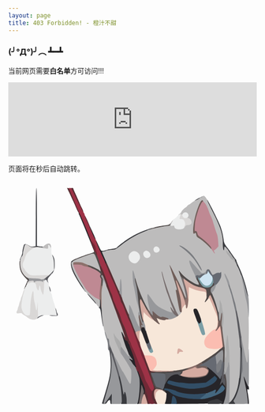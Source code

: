 ```yaml
---
layout: page
title: 403 Forbidden! - 橙汁不甜
---
```


### (╯°Д°)╯︵ ┻━┻

当前网页需要**白名单**方可访问!!!



<iframe src="https://ip.skk.moe/simple" style="width: 100%; border: 0"></iframe>

<script>
    var i = 45;  //这里是倒计时的秒数
    var intervalid;
    intervalid = setInterval("cutdown()", 1000);
    function cutdown() {
        if (i == 0) {
          window.location.href = "/"; //倒计时完成后跳转的地址
            clearInterval(intervalid);
        }
        document.getElementById("mes").innerHTML = i;
        i--;
    }
    window.onload = cutdown;
</script>


页面将在<span id="mes"></span>秒后自动跳转。

<svg xmlns="http://www.w3.org/2000/svg" width="512px" height="476px" viewBox="0 0 5120 4760" preserveAspectRatio="xMidYMid meet"><g fill="#262529"><path d="M2654 4578 c45 -166 57 -474 22 -558 -10 -25 -20 -60 -23 -77 -4 -28 -2 -33 14 -33 15 0 25 16 43 68 13 37 37 96 53 132 47 105 49 111 57 195 8 82 0 105 -34 105 -18 0 -20 -13 -7 -38 6 -12 4 -34 -8 -68 l-17 -51 -17 131 c-25 188 -34 216 -64 216 -21 0 -24 -4 -19 -22z"/><path d="M3220 4589 c0 -6 7 -36 16 -66 10 -34 14 -75 11 -107 -4 -42 -10 -55 -38 -78 -32 -27 -33 -29 -20 -65 7 -21 30 -74 51 -118 59 -126 125 -175 236 -175 28 0 44 5 48 15 3 8 12 15 21 15 9 0 41 8 73 19 87 29 241 36 331 15 115 -26 140 -39 161 -86 18 -41 13 -78 -10 -78 -6 0 -10 -9 -10 -20 0 -51 69 -12 190 110 85 84 90 88 96 65 3 -14 12 -25 20 -25 16 0 17 21 5 91 -7 42 -6 46 11 41 11 -3 18 1 18 10 0 8 13 30 30 48 29 33 30 36 30 138 0 76 -6 126 -22 183 -21 79 -21 79 -55 79 -36 0 -43 -13 -16 -29 14 -8 12 -11 -19 -24 -19 -8 -39 -20 -42 -26 -10 -16 -31 -14 -123 11 -66 18 -83 26 -85 43 -3 20 -10 20 -335 23 l-333 2 0 -29 c0 -37 -23 -91 -48 -114 -20 -18 -20 -17 -27 35 -14 116 -7 108 -91 108 -47 0 -74 -4 -74 -11z m852 -114 c168 -33 378 -143 378 -197 0 -15 -37 -55 -43 -47 -2 2 -22 29 -44 59 -54 73 -81 100 -98 100 -17 0 -19 -23 -5 -51 11 -20 1 -26 -16 -9 -32 32 -182 66 -337 76 -162 12 -405 -23 -462 -66 -13 -10 -177 -50 -205 -50 -12 0 -18 5 -15 10 3 6 17 10 31 10 30 0 56 13 104 51 70 56 206 98 395 122 76 10 250 6 317 -8z m-152 -209 c122 -13 143 -18 215 -54 82 -41 113 -64 142 -108 15 -24 15 -26 -4 -45 -19 -20 -19 -20 -44 3 -14 13 -52 42 -85 65 l-60 41 -139 12 c-77 7 -178 10 -225 6 -178 -13 -267 -24 -325 -40 -32 -9 -67 -16 -76 -16 -18 0 -33 26 -24 41 10 15 150 52 340 89 28 5 59 12 70 14 39 7 81 6 215 -8z"/><path d="M4926 4545 c-3 -30 -9 -81 -12 -112 -3 -32 -19 -121 -36 -198 -41 -184 -44 -215 -25 -215 9 0 23 24 37 63 12 34 33 83 46 109 27 54 34 129 10 109 -22 -19 -25 -1 -11 74 8 39 17 105 21 148 6 66 4 77 -9 77 -12 0 -17 -14 -21 -55z"/><path d="M2588 3823 c-14 -16 -37 -46 -50 -68 -14 -22 -33 -46 -42 -54 -26 -22 -20 -44 9 -38 23 4 24 3 11 -12 -39 -44 -115 -232 -165 -406 -35 -121 -37 -145 -16 -145 17 0 55 70 55 102 0 30 36 88 54 88 32 0 161 325 176 444 5 32 13 63 19 69 6 6 11 19 11 29 0 27 -32 22 -62 -9z"/><path d="M2835 3357 c-26 -30 -105 -252 -105 -295 0 -26 5 -35 26 -42 40 -16 54 -12 64 18 6 15 15 36 20 47 6 11 24 60 40 109 34 101 39 161 14 170 -24 9 -48 7 -59 -7z"/><path d="M3897 2927 c-24 -42 -97 -235 -97 -256 0 -27 21 -41 60 -41 32 0 38 4 54 36 26 55 64 173 70 220 5 37 3 44 -19 58 -35 23 -48 20 -68 -17z"/><path d="M1991 1707 c-5 -13 -27 -62 -49 -108 -97 -206 -143 -321 -140 -347 3 -23 8 -17 36 43 76 166 72 160 117 157 22 -2 54 -10 70 -17 17 -7 62 -16 100 -20 39 -4 78 -11 88 -17 16 -8 18 -6 15 14 -2 18 -9 23 -33 24 -70 2 -175 17 -175 25 0 5 -10 9 -22 9 -52 1 -53 12 -9 110 43 97 52 150 26 150 -9 0 -19 -11 -24 -23z"/><path d="M1755 1425 c-4 -11 -39 -99 -78 -195 -83 -207 -203 -498 -217 -522 -14 -24 -12 -38 3 -38 21 0 173 346 233 529 14 42 37 106 50 143 14 37 24 75 21 85 -4 16 -5 16 -12 -2z"/><path d="M1725 1113 c-43 -100 -66 -173 -52 -173 8 0 127 259 127 276 0 2 -6 4 -14 4 -8 0 -33 -45 -61 -107z"/></g><g fill="#393a3e"><path d="M1935 4577 c4 -12 26 -85 50 -162 102 -327 125 -443 125 -637 0 -114 -18 -260 -34 -287 -4 -6 -1 -11 7 -11 54 0 73 397 29 604 -13 60 -48 189 -78 288 -30 99 -54 187 -54 196 0 9 16 -8 36 -38 20 -30 39 -57 44 -60 4 -3 19 -24 34 -47 34 -56 61 -58 52 -5 -3 20 -6 70 -6 110 0 62 -2 72 -17 72 -14 0 -19 -9 -21 -37 -1 -20 -5 -39 -8 -42 -9 -9 -38 14 -59 46 -17 27 -26 31 -63 31 -39 0 -42 -2 -37 -21z"/><path d="M2323 4461 c-2 -103 -9 -171 -28 -261 -31 -149 -32 -193 -7 -188 13 2 24 29 44 108 14 58 29 131 33 163 7 51 10 57 31 57 19 0 26 9 39 52 8 28 15 87 15 130 l0 78 -62 0 -63 0 -2 -139z"/><path d="M4114 4574 c3 -25 11 -29 97 -55 84 -25 97 -26 119 -14 14 8 40 21 58 30 36 17 40 32 15 51 -13 10 -57 13 -155 14 l-137 0 3 -26z"/><path d="M4520 4595 c0 -2 20 -23 44 -45 70 -65 137 -211 166 -365 6 -33 16 -79 21 -101 18 -83 29 -274 29 -501 0 -194 2 -233 14 -233 22 0 30 142 22 398 -7 252 -20 399 -42 487 -27 109 -64 212 -93 257 -28 44 -28 45 -10 67 11 13 19 27 19 32 0 5 -38 9 -85 9 -47 0 -85 -2 -85 -5z"/><path d="M1957 3002 c-10 -14 -32 -147 -47 -269 -7 -63 -14 -87 -31 -104 -15 -15 -18 -24 -11 -27 8 -2 12 -31 12 -83 0 -64 3 -79 15 -79 18 0 16 -7 21 65 8 127 25 284 40 372 16 94 16 149 1 125z"/><path d="M1778 2509 c-20 -24 -61 -71 -92 -104 -58 -63 -65 -75 -42 -75 17 0 157 152 169 182 15 41 1 40 -35 -3z"/><path d="M4924 2377 c-5 -7 -18 -46 -28 -87 -39 -161 -90 -307 -161 -467 -41 -92 -75 -173 -75 -180 0 -6 -6 -16 -12 -20 -7 -4 -39 -46 -70 -93 -31 -47 -70 -101 -87 -120 l-30 -35 -1 38 c0 29 -4 37 -19 37 -23 0 -31 -40 -31 -158 0 -172 -52 -333 -203 -625 -94 -181 -139 -291 -108 -262 29 28 250 471 279 560 31 92 50 175 58 245 8 77 21 105 84 185 26 33 69 94 96 135 27 41 57 82 66 91 10 9 18 23 18 31 0 8 23 64 50 123 74 157 142 360 175 520 7 33 16 68 20 78 8 19 -5 22 -21 4z"/><path d="M1569 2269 c-94 -124 -191 -282 -238 -389 -42 -95 -54 -196 -26 -217 36 -25 49 -5 19 28 -14 16 -14 23 0 79 20 78 96 226 181 353 36 53 65 105 65 114 0 8 7 21 16 28 9 6 15 18 12 25 -2 7 -14 -1 -29 -21z"/><path d="M905 1888 c4 -18 12 -36 17 -39 5 -3 10 -48 11 -100 1 -70 -4 -105 -17 -136 -10 -23 -16 -52 -14 -65 4 -20 8 -16 29 27 20 43 24 65 24 150 0 83 -4 108 -23 148 -26 55 -37 61 -27 15z"/><path d="M240 1638 c0 -7 11 -37 25 -66 14 -30 25 -70 26 -90 0 -21 8 -66 18 -102 16 -62 18 -65 47 -64 17 1 50 14 73 29 39 24 48 26 90 18 l46 -8 3 -598 c1 -386 6 -597 12 -597 7 0 10 208 10 595 l0 595 27 6 c15 4 46 8 70 8 24 1 43 6 43 12 0 7 -48 10 -139 10 -128 -1 -141 -3 -164 -22 -33 -29 -62 -37 -75 -22 -11 14 -42 153 -42 190 0 13 -11 36 -25 52 -14 16 -25 37 -25 48 0 10 -4 18 -10 18 -5 0 -10 -6 -10 -12z"/><path d="M2217 1413 c12 -41 211 -191 368 -278 139 -77 405 -174 405 -149 0 10 -22 20 -110 52 -199 73 -377 173 -545 307 -59 47 -110 85 -115 85 -4 0 -6 -8 -3 -17z"/><path d="M3845 421 c8 -15 155 -94 162 -88 9 10 -8 27 -28 27 -10 0 -19 4 -19 9 0 12 -84 61 -105 61 -9 0 -14 -4 -10 -9z"/></g><g fill="#582e33"><path d="M2840 4528 c-12 -40 -27 -88 -33 -107 -8 -22 -8 -35 -2 -38 6 -1 8 -25 7 -53 -4 -54 13 -70 24 -22 4 15 17 48 30 74 15 29 24 65 24 93 0 25 7 62 15 82 19 45 20 43 -14 43 -28 0 -31 -4 -51 -72z"/><path d="M2973 4532 c-38 -79 -39 -142 -4 -216 15 -29 20 -53 16 -68 -15 -49 -98 -277 -131 -360 -19 -47 -39 -108 -44 -135 -6 -26 -13 -61 -16 -76 -6 -26 -4 -28 16 -25 19 2 30 22 67 123 24 66 52 126 61 133 9 6 33 12 54 12 31 0 38 4 38 20 0 17 -7 20 -46 20 -40 0 -46 3 -41 18 3 9 19 64 36 120 16 57 39 123 51 146 24 50 25 62 6 69 -38 15 -26 129 23 225 29 56 27 62 -16 62 -37 0 -39 -2 -70 -68z"/><path d="M2478 3360 c-10 -13 -18 -30 -18 -37 0 -8 -11 -18 -25 -23 -26 -10 -58 -61 -54 -88 3 -19 -27 -114 -77 -242 -18 -47 -62 -166 -97 -265 -36 -99 -89 -243 -117 -320 -28 -77 -70 -194 -92 -260 -22 -66 -48 -135 -59 -153 -10 -18 -19 -46 -19 -62 0 -16 -5 -32 -11 -35 -30 -19 -35 -125 -5 -125 21 0 69 110 141 324 36 110 75 217 86 238 10 20 24 61 30 90 11 50 37 113 113 273 19 39 42 102 52 140 9 39 36 108 60 155 23 47 52 121 64 165 12 44 29 96 37 116 8 20 13 58 11 85 l-3 49 -17 -25z"/><path d="M2592 3143 c-11 -27 -23 -58 -27 -70 -3 -13 -11 -23 -16 -23 -5 0 -9 -8 -9 -18 0 -9 -20 -58 -44 -107 -24 -50 -47 -101 -51 -115 -4 -14 -11 -29 -15 -35 -4 -5 -22 -49 -38 -97 -30 -84 -45 -117 -68 -148 -6 -8 -17 -37 -23 -65 -7 -27 -19 -63 -26 -80 -7 -16 -28 -66 -45 -110 -17 -44 -60 -141 -95 -215 -35 -74 -71 -157 -80 -183 -8 -26 -24 -66 -35 -87 -21 -41 -27 -85 -10 -75 5 3 10 -3 10 -14 0 -39 16 -21 47 52 17 39 70 162 118 272 48 110 94 220 102 245 9 25 21 52 28 60 7 8 16 26 20 40 4 14 34 90 67 170 33 80 69 170 80 200 11 30 26 69 34 85 13 28 61 153 105 272 10 29 19 62 19 73 0 36 -27 21 -48 -27z"/><path d="M1617 868 c-29 -62 -47 -111 -45 -127 3 -22 10 -14 40 49 47 98 68 149 68 166 0 33 -18 8 -63 -88z"/><path d="M1415 604 c-19 -42 -35 -78 -35 -80 0 -1 -18 -42 -41 -91 -22 -48 -50 -108 -61 -133 -11 -25 -31 -67 -44 -93 l-23 -48 26 3 c23 3 35 26 129 246 57 134 104 250 104 258 0 33 -22 9 -55 -62z"/><path d="M1470 548 c-29 -62 -82 -171 -117 -243 -35 -71 -63 -133 -63 -137 0 -4 11 -8 25 -8 14 0 25 5 25 10 0 6 9 29 19 53 11 23 34 74 51 112 17 39 43 97 57 130 14 33 35 80 48 105 33 66 39 90 22 90 -8 0 -37 -48 -67 -112z"/></g><g fill="#712936"><path d="M2894 4565 c-7 -19 -14 -55 -14 -80 0 -27 -9 -63 -21 -86 -11 -23 -33 -80 -48 -127 -16 -48 -42 -116 -58 -152 -16 -36 -40 -95 -53 -132 -21 -60 -40 -88 -40 -58 0 27 -19 5 -30 -36 -11 -38 -11 -47 0 -54 11 -7 11 -11 1 -24 -7 -9 -17 -42 -21 -73 -7 -59 -26 -118 -86 -276 -23 -57 -34 -104 -34 -138 0 -72 19 -60 50 32 14 41 33 85 42 99 9 14 30 61 47 105 37 102 94 241 132 325 31 71 56 137 69 187 4 18 22 54 39 79 17 26 31 53 31 60 0 6 16 35 36 64 29 43 34 57 28 83 -15 69 -11 107 18 159 39 72 38 78 -23 78 -48 0 -51 -2 -65 -35z"/><path d="M2800 3760 c0 -6 -18 -49 -40 -96 -22 -47 -40 -97 -40 -109 0 -13 -4 -27 -10 -30 -5 -3 -10 -16 -10 -29 0 -12 -4 -26 -9 -31 -4 -6 -13 -28 -19 -50 -9 -36 -31 -96 -98 -272 -25 -64 -30 -103 -15 -103 5 0 13 10 16 23 19 62 48 118 56 105 4 -7 10 -10 12 -8 6 7 72 175 100 255 14 39 39 104 56 147 36 88 39 110 14 101 -13 -5 -15 -3 -9 13 15 36 19 94 7 94 -6 0 -11 -5 -11 -10z"/><path d="M1787 1500 c-15 -33 -27 -66 -27 -73 0 -7 -13 -48 -30 -90 -16 -43 -30 -82 -30 -88 0 -25 34 -3 70 45 30 39 42 65 45 100 3 26 9 56 15 66 15 27 13 100 -3 100 -7 0 -25 -27 -40 -60z"/></g><g fill="#504a49"><path d="M4480 4335 c0 -84 -2 -96 -22 -115 -12 -11 -16 -20 -10 -20 8 0 12 -18 12 -50 0 -38 -4 -50 -15 -50 -21 0 -21 -102 0 -120 28 -23 42 -4 54 75 19 128 12 375 -10 375 -5 0 -9 -43 -9 -95z"/><path d="M3199 4349 c-25 -21 -56 -34 -98 -42 -61 -12 -63 -13 -84 -59 -12 -25 -25 -44 -29 -42 -4 3 -5 -1 -2 -9 3 -8 -7 -54 -22 -103 -15 -49 -27 -102 -28 -119 -1 -29 0 -29 43 -26 33 2 43 0 39 -11 -4 -10 28 -13 171 -14 158 0 192 -4 330 -32 84 -18 167 -32 182 -32 52 0 33 27 -36 51 -54 19 -65 26 -65 45 0 25 -26 44 -59 44 -23 0 -27 -19 -8 -39 10 -11 6 -12 -23 -7 -88 15 -317 25 -434 20 -124 -7 -128 -6 -118 12 23 45 42 92 53 134 7 25 16 50 19 55 4 6 10 22 14 37 5 22 14 29 43 34 45 8 99 39 107 60 4 10 13 14 22 10 8 -3 13 -2 10 3 -3 5 1 14 9 21 16 13 21 40 8 39 -5 0 -24 -14 -44 -30z"/><path d="M3982 3768 c-22 -22 -13 -35 56 -79 154 -98 202 -131 291 -203 52 -42 102 -76 111 -76 22 0 30 53 30 202 0 111 -9 148 -35 148 -12 0 -15 -20 -15 -112 0 -62 -4 -119 -9 -127 -7 -11 -25 0 -82 48 -41 35 -91 72 -112 82 -21 11 -55 35 -75 53 -39 35 -112 76 -135 76 -7 0 -18 -5 -25 -12z"/><path d="M2745 2888 c-38 -135 -66 -279 -75 -391 -15 -177 -29 -283 -51 -362 -38 -141 -10 -194 30 -57 46 153 105 301 192 477 44 89 50 125 20 125 -14 0 -33 -28 -74 -107 -43 -83 -57 -104 -63 -90 -7 19 22 213 50 337 20 85 20 120 1 120 -9 0 -20 -20 -30 -52z"/><path d="M4315 2855 c-4 -36 -18 -107 -31 -158 -25 -95 -111 -307 -124 -307 -4 0 -15 16 -24 35 -24 50 -65 95 -87 95 -24 0 -24 -5 6 -64 25 -50 32 -119 16 -176 -7 -29 -79 -69 -126 -70 -74 -2 -206 -69 -290 -147 -26 -24 -53 -43 -61 -43 -8 0 -22 -8 -32 -18 -19 -19 -62 -115 -62 -138 0 -28 36 -12 65 28 58 79 220 196 329 238 l26 10 -26 -52 c-19 -38 -24 -59 -19 -84 6 -37 35 -48 35 -14 0 11 14 42 30 68 17 27 30 53 30 59 0 5 15 23 33 40 63 60 156 49 199 -23 25 -42 44 -43 53 -3 6 27 2 34 -34 66 -24 20 -41 43 -41 56 0 11 20 61 44 111 94 194 167 556 112 556 -9 0 -16 -21 -21 -65z"/><path d="M330 2231 c0 -5 16 -46 35 -92 l36 -83 -54 -55 c-76 -79 -110 -153 -115 -255 -3 -65 0 -85 13 -101 15 -19 16 -17 12 40 -9 120 39 228 129 298 37 29 54 49 54 65 0 12 -3 22 -8 22 -7 0 -34 56 -54 113 -6 15 -14 27 -19 27 -5 0 -9 7 -9 15 0 8 -4 15 -10 15 -5 0 -10 -4 -10 -9z"/><path d="M1910 2116 c0 -65 -4 -87 -16 -97 -12 -10 -15 -25 -11 -56 4 -40 2 -45 -33 -71 -21 -15 -78 -48 -128 -72 -62 -31 -91 -51 -92 -62 0 -34 55 -21 186 44 83 41 112 67 116 103 1 17 6 36 11 43 6 7 5 12 -2 12 -16 0 -13 26 5 41 13 11 15 26 9 84 -9 93 -14 115 -31 115 -11 0 -14 -19 -14 -84z"/><path d="M1857 1758 c-48 -141 -91 -238 -107 -238 -31 0 -314 101 -383 136 -31 17 -59 6 -35 -13 19 -15 230 -97 328 -127 107 -33 114 -37 105 -67 -9 -32 34 35 47 73 6 16 14 26 19 23 10 -7 35 49 60 137 14 49 16 74 9 93 -14 36 -26 31 -43 -17z"/><path d="M2940 1005 c0 -20 142 -57 285 -75 78 -10 93 -15 113 -38 l24 -27 -7 30 c-9 42 -23 55 -59 55 -17 0 -96 14 -176 30 -142 29 -180 35 -180 25z"/></g><g fill="#324e66"><path d="M3364 4563 c3 -21 8 -59 12 -85 7 -53 20 -60 51 -25 24 27 34 49 43 105 l7 42 -59 0 -60 0 6 -37z"/><path d="M3695 4485 c-203 -33 -276 -58 -359 -124 -37 -30 -52 -36 -101 -43 -11 -2 -21 -11 -23 -21 -3 -13 3 -17 28 -17 35 0 199 38 215 50 33 25 137 50 249 61 115 10 181 9 334 -7 29 -3 52 -2 52 3 0 5 -29 33 -64 61 l-64 52 -93 -1 c-52 -1 -130 -7 -174 -14z"/><path d="M3675 4280 c-22 -5 -68 -13 -102 -19 -99 -18 -256 -61 -280 -77 -19 -12 -21 -18 -11 -39 6 -13 16 -26 23 -29 7 -2 52 7 101 20 49 13 109 24 133 24 25 0 82 5 128 12 65 9 118 9 244 0 l162 -13 60 -42 c33 -23 74 -54 91 -69 l30 -28 28 27 c25 24 26 28 13 52 -23 46 -68 83 -150 123 -72 35 -93 41 -215 54 -145 15 -193 16 -255 4z"/></g><g fill="#59595e"><path d="M4366 4185 c4 -16 11 -38 16 -47 5 -10 11 -62 13 -115 2 -54 9 -116 14 -138 6 -22 11 -64 11 -94 0 -30 3 -51 7 -48 3 4 13 1 21 -6 13 -10 14 3 9 113 -4 69 -9 152 -12 185 -3 33 -2 54 1 47 13 -27 24 3 24 64 0 72 -18 87 -42 34 l-13 -31 -28 33 -27 33 6 -30z"/><path d="M3225 4116 c7 -92 2 -126 -21 -126 -8 0 -14 -4 -14 -9 0 -11 74 -21 159 -21 36 -1 95 -7 131 -15 71 -15 93 -6 63 27 -15 17 -15 18 0 18 10 0 17 7 17 15 0 8 -9 15 -20 15 -11 0 -23 -7 -26 -15 -4 -9 -19 -15 -38 -15 -92 0 -166 52 -217 153 -16 31 -32 57 -35 57 -4 0 -3 -38 1 -84z"/><path d="M2252 4018 c-5 -24 -30 -108 -56 -188 -25 -80 -53 -167 -62 -195 -8 -27 -19 -57 -23 -65 -5 -9 -12 -30 -16 -48 -4 -19 -13 -32 -22 -32 -12 0 -14 -7 -9 -31 3 -17 6 -35 6 -40 0 -5 8 -9 19 -9 25 0 62 83 115 260 14 47 44 143 66 215 45 145 48 164 25 145 -13 -10 -15 -9 -15 9 0 37 -18 23 -28 -21z"/><path d="M4765 3418 c-3 -24 -10 -88 -14 -143 -5 -55 -21 -188 -36 -295 -39 -288 -41 -320 -22 -320 10 0 20 14 26 38 19 70 41 177 51 242 5 36 16 108 24 160 19 129 31 358 18 345 -6 -5 -12 -28 -15 -50 -3 -36 -4 -35 -5 13 -2 63 -18 69 -27 10z"/><path d="M590 2833 c0 -25 61 -64 111 -70 52 -7 46 10 -9 28 -20 6 -52 22 -69 36 -29 21 -33 22 -33 6z"/><path d="M863 2780 c-42 -17 -24 -22 53 -15 l76 8 -7 -24 c-14 -41 -25 -93 -24 -114 0 -19 0 -19 14 -2 7 11 17 36 20 58 4 21 11 41 16 45 5 3 9 16 9 30 0 23 -2 24 -67 23 -38 0 -78 -4 -90 -9z"/><path d="M840 2246 c-16 -66 -8 -95 13 -46 23 55 29 100 13 100 -7 0 -18 -23 -26 -54z"/><path d="M804 2106 c-6 -7 -15 -22 -18 -34 -5 -15 -15 -22 -32 -22 -36 0 -29 -22 19 -61 23 -19 64 -55 91 -81 27 -27 50 -48 52 -48 2 0 4 9 4 20 0 11 -25 48 -56 81 -58 63 -64 85 -39 142 8 20 -5 22 -21 3z"/><path d="M574 645 c0 -137 2 -195 3 -128 2 67 2 179 0 250 -1 70 -3 16 -3 -122z"/></g><g fill="#9d3246"><path d="M2936 4306 c-14 -19 -35 -55 -46 -80 -10 -25 -29 -58 -40 -74 -12 -16 -25 -44 -30 -63 -13 -52 -37 -117 -69 -189 -37 -82 -94 -222 -132 -323 -16 -43 -40 -97 -53 -120 -13 -23 -30 -62 -36 -87 -6 -25 -22 -61 -35 -80 -13 -19 -36 -78 -51 -130 -14 -52 -46 -133 -69 -180 -23 -47 -50 -116 -59 -155 -10 -38 -36 -105 -57 -147 -22 -43 -40 -81 -40 -85 0 -5 -13 -35 -28 -68 -16 -34 -34 -84 -40 -113 -6 -29 -20 -70 -30 -90 -11 -21 -49 -128 -86 -238 -37 -109 -84 -233 -105 -276 -21 -42 -44 -96 -50 -120 -6 -23 -20 -64 -30 -90 -11 -26 -20 -61 -20 -78 0 -17 -5 -41 -11 -52 -6 -12 -13 -41 -16 -67 -3 -33 -14 -59 -44 -98 -22 -29 -43 -53 -48 -53 -5 0 -18 -28 -31 -63 -32 -89 -134 -336 -185 -447 -50 -110 -245 -567 -245 -575 0 -3 11 -5 24 -5 20 0 30 11 54 62 143 299 205 423 217 432 16 13 35 59 35 86 0 11 22 66 49 122 27 57 70 154 96 217 27 63 56 121 67 130 10 8 18 26 18 39 0 23 59 163 146 349 24 51 46 105 50 120 4 16 15 45 25 65 11 20 26 59 34 85 9 26 45 109 80 183 35 74 78 171 95 215 17 44 37 94 45 110 12 28 33 98 35 120 1 6 7 17 13 25 23 29 38 62 67 144 16 45 36 95 45 112 8 16 15 32 15 37 0 4 16 40 36 80 20 39 49 113 64 162 15 50 45 135 65 190 21 55 44 120 52 145 8 25 19 53 24 62 5 10 9 27 9 37 0 11 5 23 10 26 6 3 10 17 10 30 0 12 18 63 40 112 23 48 45 97 50 108 19 43 74 184 100 260 15 44 41 117 58 162 27 75 28 84 15 110 -23 45 -28 46 -57 9z"/></g><g fill="#705e5a"><path d="M3710 4060 c-76 -8 -145 -29 -123 -37 7 -3 44 0 82 6 129 20 249 12 375 -26 39 -12 75 -76 55 -99 -25 -31 -78 -44 -148 -38 -65 6 -66 5 -78 -22 -20 -44 -17 -51 44 -83 52 -29 85 -40 70 -24 -4 3 1 15 10 25 14 15 14 21 4 27 -15 10 18 21 60 21 31 0 52 21 43 44 -3 9 -1 16 5 16 6 0 16 11 22 24 17 37 -19 111 -64 129 -99 42 -202 52 -357 37z"/><path d="M4410 3421 c0 -18 -40 -331 -46 -358 l-6 -33 -29 40 c-32 44 -69 54 -69 20 0 -11 4 -20 8 -20 14 0 41 -67 48 -120 4 -28 9 -48 12 -45 12 11 41 -73 47 -137 5 -45 11 -68 20 -68 7 0 16 7 19 16 8 22 6 110 -4 169 -5 29 -5 75 0 110 5 33 17 107 25 164 9 57 19 140 22 185 l6 81 -27 1 c-14 1 -26 -1 -26 -5z"/><path d="M2716 3068 c-19 -90 -26 -136 -32 -216 -7 -90 -6 -92 15 -92 16 0 21 6 21 25 0 28 38 145 51 160 16 17 10 55 -8 56 -12 1 -9 4 7 9 l25 7 -27 11 c-20 8 -28 19 -28 37 0 31 -18 33 -24 3z"/><path d="M3043 2931 c-61 -49 -79 -69 -142 -161 -50 -73 -61 -100 -41 -100 6 0 10 -9 10 -20 0 -32 13 -23 43 30 35 62 47 70 47 31 0 -45 22 -39 83 20 56 56 84 71 115 63 28 -8 162 34 162 50 0 21 -28 39 -50 33 -11 -3 -20 0 -20 5 0 13 -112 3 -140 -12 -27 -14 -27 9 0 43 50 64 6 76 -67 18z"/><path d="M3525 2718 c-2 -7 -13 -60 -23 -118 -65 -345 -66 -354 -54 -358 7 -2 12 -11 12 -20 0 -9 -34 -117 -75 -240 -41 -123 -75 -230 -75 -238 0 -9 7 -14 16 -12 19 4 241 434 295 572 40 102 51 176 26 176 -17 0 -34 -34 -86 -167 -35 -90 -83 -191 -66 -138 48 146 76 292 82 423 l6 132 -27 0 c-15 0 -28 -6 -31 -12z"/><path d="M4084 1332 c-50 -48 -118 -103 -152 -122 -52 -30 -62 -40 -67 -71 -6 -33 -8 -35 -37 -31 l-31 5 6 -124 c7 -171 56 -360 134 -521 28 -58 37 -68 58 -68 37 0 41 25 10 61 -33 40 -55 89 -94 209 -38 119 -51 184 -58 282 -5 74 -4 76 18 80 19 2 26 12 35 47 7 32 20 52 45 70 151 111 249 211 249 252 0 34 -23 20 -116 -69z"/></g><g fill="#44677f"><path d="M3956 4491 c-3 -5 0 -11 7 -14 7 -2 39 -27 72 -54 37 -31 82 -57 115 -68 30 -9 70 -26 88 -37 40 -25 50 -17 34 24 -6 18 -10 33 -8 35 6 7 54 -47 98 -109 23 -32 44 -58 49 -58 4 0 19 14 33 31 24 28 25 32 12 58 -8 15 -31 40 -50 55 -104 79 -426 177 -450 137z"/></g><g fill="#666a72"><path d="M3145 4282 c-17 -11 -47 -22 -68 -26 -29 -5 -38 -12 -43 -34 -4 -15 -10 -31 -14 -37 -5 -8 -30 -82 -35 -105 0 -3 -11 -27 -23 -54 -12 -27 -22 -53 -22 -59 0 -7 41 -8 123 -4 140 8 164 13 171 36 21 69 -18 301 -51 301 -4 0 -22 -8 -38 -18z"/><path d="M4330 4043 c-38 -50 -166 -164 -226 -201 -30 -19 -52 -24 -107 -24 l-69 0 31 -19 c17 -10 57 -32 89 -48 31 -16 66 -39 77 -51 11 -12 40 -34 65 -48 25 -14 53 -32 63 -40 9 -8 20 -13 23 -10 10 11 23 134 22 218 -1 47 2 96 6 108 8 23 8 23 24 5 30 -34 52 -84 52 -116 0 -18 7 -45 15 -61 8 -15 15 -41 15 -57 0 -16 5 -29 10 -29 17 0 11 172 -9 271 -18 86 -36 149 -43 149 -2 0 -19 -21 -38 -47z"/><path d="M2877 3463 c-31 -47 -53 -110 -43 -120 4 -4 11 -1 15 6 15 24 51 3 51 -30 0 -16 4 -29 8 -29 15 0 43 116 40 161 -2 37 -7 45 -25 47 -16 2 -28 -7 -46 -35z"/><path d="M4243 2158 c1 -32 -4 -49 -12 -44 -11 7 -21 -27 -21 -71 0 -23 -12 -45 -40 -78 -22 -25 -40 -52 -40 -58 0 -7 -7 -4 -14 6 -7 9 -21 17 -30 17 -19 0 -34 11 -82 57 -18 18 -42 33 -53 33 -13 0 -21 6 -21 16 0 29 -30 -5 -31 -35 -1 -26 -1 -26 -11 4 -6 17 -13 32 -15 35 -8 9 -23 -26 -23 -57 0 -26 5 -34 25 -39 14 -3 36 -3 49 0 16 4 26 1 29 -8 3 -8 29 -18 59 -23 50 -8 53 -10 64 -48 9 -32 16 -41 37 -43 32 -4 47 9 76 66 12 23 25 42 29 42 4 0 22 -9 40 -20 18 -11 48 -20 67 -20 18 0 37 -4 40 -10 3 -5 13 -10 21 -10 11 0 14 15 14 68 0 62 -4 75 -39 133 -35 58 -77 96 -107 98 -7 1 -12 -5 -11 -11z"/></g><g fill="#766c6c"><path d="M2694 4573 c16 -78 46 -284 46 -328 1 -58 8 -50 40 44 17 52 19 70 10 89 -9 21 -8 23 5 19 20 -8 19 -2 -6 50 -12 24 -24 67 -28 96 -6 50 -7 52 -40 55 -32 3 -33 2 -27 -25z"/><path d="M3427 2783 c-20 -16 -36 -32 -37 -37 0 -6 -11 -26 -25 -47 -32 -46 -45 -109 -22 -109 16 0 6 -32 -78 -260 -37 -101 -115 -403 -115 -446 0 -24 5 -34 15 -34 8 0 15 7 15 17 0 24 23 101 102 338 62 187 91 263 159 412 10 24 19 45 19 48 0 2 14 27 30 53 34 55 37 77 14 86 -27 10 -40 7 -77 -21z"/><path d="M3650 2415 c0 -25 -5 -66 -11 -92 -17 -68 -54 -208 -75 -276 -17 -59 -12 -86 10 -54 7 9 20 17 28 17 8 0 23 7 34 15 16 12 17 16 5 24 -13 8 -12 17 2 63 39 123 45 145 52 196 4 28 4 75 0 102 -6 40 -11 50 -26 50 -16 0 -19 -7 -19 -45z"/></g><g fill="#8c706b"><path d="M3636 3911 c5 -5 27 -15 49 -22 38 -13 39 -14 13 -17 -16 -2 -28 -6 -28 -10 0 -6 187 -72 204 -72 4 0 5 4 2 9 -3 4 0 20 7 35 9 19 20 26 40 26 15 0 27 5 27 10 0 13 -73 13 -87 -1 -7 -7 -36 -2 -98 20 -83 30 -150 41 -129 22z"/><path d="M3656 2638 c-4 -15 -26 -131 -33 -173 -4 -29 -3 -29 11 -11 15 19 16 19 17 -10 1 -16 3 -22 6 -11 8 29 20 19 27 -23 3 -22 10 -40 15 -40 24 0 25 193 1 256 -10 25 -38 33 -44 12z"/><path d="M1918 2630 c-4 -8 -9 -50 -12 -93 -2 -43 -7 -81 -10 -84 -3 -4 -6 -1 -6 5 0 7 -4 12 -10 12 -17 0 -9 -195 16 -367 10 -66 24 -51 25 25 0 50 3 61 9 45 15 -37 23 -26 15 20 -4 23 -11 134 -14 247 -3 113 -9 198 -13 190z"/><path d="M1630 1795 c-19 -7 -44 -14 -55 -14 -11 -1 -33 -9 -50 -18 -22 -13 -52 -17 -112 -16 -70 0 -83 -2 -88 -17 -8 -26 5 -50 32 -56 33 -9 169 1 185 12 7 6 39 18 71 29 54 17 75 35 42 35 -23 0 -18 17 8 23 12 4 31 13 42 21 19 15 19 15 -10 15 -16 0 -46 -7 -65 -14z"/></g><g fill="#7a7c80"><path d="M4794 4023 c3 -38 9 -186 13 -330 3 -145 10 -263 15 -263 4 0 8 48 9 108 1 59 4 139 7 177 9 118 8 211 -5 236 -6 13 -15 50 -18 82 -4 31 -11 57 -17 57 -7 0 -9 -22 -4 -67z"/><path d="M4296 3943 c-12 -45 -16 -121 -7 -152 16 -53 60 -111 85 -111 45 0 57 36 31 86 -8 16 -15 43 -15 61 0 46 -50 133 -77 133 -6 0 -14 -8 -17 -17z"/><path d="M2054 3412 c0 -56 -7 -97 -27 -152 -37 -106 -48 -160 -32 -160 6 0 20 29 30 66 14 51 23 67 41 74 21 9 24 16 24 67 1 35 6 66 15 77 8 11 15 31 15 45 -1 24 -2 25 -14 9 -19 -25 -23 -23 -30 17 -11 59 -21 39 -22 -43z"/><path d="M4664 2683 c-15 -89 -85 -355 -120 -461 -28 -84 -6 -145 24 -69 8 17 17 41 22 52 14 32 31 86 45 140 7 28 21 75 30 105 21 71 55 219 55 239 -1 13 -4 12 -15 -3 -14 -19 -15 -19 -15 7 0 40 -18 33 -26 -10z"/><path d="M3921 1790 c-29 -49 -70 -113 -92 -142 -64 -86 -185 -202 -259 -249 -38 -24 -70 -50 -70 -56 0 -20 51 -15 98 10 62 33 193 147 227 198 16 24 42 60 57 79 48 62 118 194 118 222 0 51 -26 30 -79 -62z"/></g><g fill="#7b9ea5"><path d="M2890 3520 c-11 -21 -20 -50 -20 -62 0 -22 1 -22 23 6 30 37 47 27 47 -25 0 -21 3 -39 8 -39 8 0 52 104 52 125 0 18 -31 35 -64 35 -20 0 -30 -9 -46 -40z"/><path d="M3994 3192 c-6 -4 -16 -17 -23 -29 -17 -33 -81 -231 -81 -251 1 -16 2 -15 15 2 8 10 16 24 18 29 2 7 13 4 27 -6 19 -13 24 -24 21 -52 -4 -53 13 -42 33 23 28 89 66 234 66 254 0 11 -11 23 -26 28 -30 12 -36 12 -50 2z"/><path d="M4050 2203 c-35 -7 -75 -47 -104 -107 -34 -70 -41 -96 -24 -96 21 0 33 13 47 46 17 43 87 114 112 114 58 0 119 -74 119 -144 0 -48 17 -17 24 44 11 107 -58 164 -174 143z"/></g><g fill="#97989b"><path d="M1967 4568 c3 -18 28 -107 55 -198 28 -91 61 -214 74 -275 30 -135 41 -335 25 -454 -10 -76 -9 -117 3 -80 2 8 11 37 20 64 146 451 180 595 191 806 10 177 15 169 -107 169 l-100 0 4 -105 c2 -58 2 -105 1 -105 -2 0 -15 19 -29 42 -15 24 -34 49 -42 57 -8 9 -28 37 -44 63 -35 57 -61 65 -51 16z"/><path d="M2440 4527 c0 -75 -23 -177 -40 -177 -6 0 -10 11 -10 24 0 14 -4 27 -8 30 -5 3 -14 -30 -20 -74 -21 -144 -60 -298 -169 -652 -15 -48 -24 -91 -20 -95 4 -3 8 -4 10 -2 12 16 100 179 135 252 24 48 46 87 51 87 4 0 15 17 25 38 28 59 110 202 117 202 11 0 19 -139 13 -211 -7 -69 -9 -74 -110 -224 -96 -145 -103 -158 -109 -219 -8 -69 -3 -86 22 -86 17 0 20 3 94 103 28 37 55 65 59 62 5 -3 14 5 21 17 7 13 25 38 40 57 34 41 31 48 -10 27 -43 -23 -48 -20 -20 12 14 15 34 41 43 57 10 17 30 43 44 58 26 27 68 128 99 237 26 91 6 409 -32 531 -6 17 -18 19 -116 19 l-109 0 0 -73z"/><path d="M4462 4503 c36 -119 48 -293 28 -424 -14 -97 -17 -104 -37 -88 -12 11 -14 6 -11 -31 3 -47 24 -66 30 -28 3 15 9 1 17 -40 8 -34 18 -65 22 -68 5 -3 9 -25 9 -50 0 -36 3 -44 18 -44 32 0 41 112 37 475 -2 182 -6 338 -8 349 -6 30 -37 46 -88 46 l-47 0 30 -97z"/><path d="M4660 4569 c-22 -31 -22 -33 -6 -58 33 -50 65 -127 91 -215 24 -86 31 -115 55 -261 7 -38 17 -80 23 -93 6 -13 10 -51 10 -85 -2 -123 -14 -364 -23 -466 -12 -128 -12 -161 -2 -161 5 0 26 87 47 193 21 105 46 217 56 247 l18 55 0 -66 c1 -94 12 -189 22 -189 5 0 9 177 9 393 -1 435 1 428 -60 278 -46 -112 -51 -122 -46 -86 2 17 17 94 34 171 25 111 52 305 52 367 0 4 -58 7 -128 7 l-128 0 -24 -31z"/><path d="M4756 3940 c4 -80 8 -181 9 -225 3 -232 5 -276 15 -270 13 8 13 345 -1 500 -15 178 -33 174 -23 -5z"/><path d="M4287 3738 c-4 -29 -9 -72 -13 -94 -5 -42 -5 -42 68 -103 70 -59 73 -61 80 -39 16 58 5 228 -15 228 -6 0 -7 -3 -4 -7 9 -8 -12 -33 -29 -33 -7 0 -27 23 -45 50 -18 28 -33 50 -34 50 -1 0 -5 -24 -8 -52z"/><path d="M2597 3068 c-14 -35 -36 -90 -48 -123 -12 -33 -32 -83 -44 -111 -18 -39 -23 -71 -25 -150 -3 -130 -3 -134 15 -134 17 0 50 60 82 150 24 67 73 189 101 250 9 19 22 39 29 43 7 4 13 19 13 33 0 14 7 38 15 53 14 29 14 29 -18 29 -17 0 -45 5 -60 11 -16 6 -30 11 -31 11 -2 0 -15 -28 -29 -62z"/><path d="M2819 3073 c-5 -16 -12 -34 -14 -40 -2 -7 -18 -13 -35 -13 -26 0 -30 -4 -30 -26 0 -22 2 -25 15 -14 12 10 15 10 15 -2 0 -8 -4 -18 -9 -23 -13 -15 -51 -132 -51 -160 0 -14 -4 -25 -10 -25 -5 0 -10 9 -10 20 0 11 -4 20 -10 20 -5 0 -10 -25 -10 -55 0 -30 4 -55 9 -55 11 0 -3 -74 -29 -160 -11 -36 -29 -119 -40 -185 -11 -66 -27 -147 -36 -180 -9 -33 -18 -122 -21 -199 -6 -129 -5 -138 12 -135 12 3 24 23 36 59 25 76 33 124 20 115 -17 -10 -13 32 8 110 22 80 36 185 51 363 13 164 99 523 100 420 0 -40 16 -34 31 10 6 20 15 42 19 47 9 11 12 135 4 135 -2 0 -9 -12 -15 -27z"/><path d="M3298 2857 c12 -14 5 -18 -59 -37 -50 -15 -74 -18 -79 -11 -11 19 -70 -13 -127 -68 -29 -28 -55 -51 -59 -51 -3 0 -3 21 1 48 l6 47 -31 -31 c-26 -26 -37 -50 -56 -129 -44 -181 -51 -305 -19 -305 6 0 38 39 71 88 83 123 126 166 213 213 102 54 204 91 213 76 4 -7 12 1 20 18 14 33 53 71 81 80 9 4 17 9 17 13 0 16 -89 51 -145 58 -54 6 -59 5 -47 -9z"/><path d="M4936 2733 c-7 -90 -14 -129 -47 -268 -10 -44 -25 -123 -34 -175 -13 -87 -25 -141 -54 -255 -13 -51 -14 -98 -1 -90 11 7 69 189 102 320 12 50 26 93 31 96 18 13 26 97 27 277 0 191 -13 243 -24 95z"/><path d="M2332 2397 c-7 -16 -12 -31 -12 -34 0 -4 -8 -15 -17 -25 -14 -16 -16 -38 -14 -143 3 -139 10 -179 34 -183 14 -3 17 6 18 60 0 35 3 97 8 138 4 41 4 107 1 145 -6 66 -7 68 -18 42z"/><path d="M4187 2319 c-27 -37 -22 -91 11 -120 29 -27 77 -59 88 -59 21 0 -27 137 -54 153 -7 5 -17 18 -21 29 -8 21 -8 21 -24 -3z"/><path d="M4514 2148 c-3 -18 -22 -72 -40 -120 -40 -103 -42 -121 -13 -116 19 3 27 15 86 133 16 31 30 125 19 125 -4 0 -11 -10 -16 -22 -8 -22 -9 -22 -9 5 -1 37 -18 34 -27 -5z"/><path d="M1944 2099 c5 -61 4 -74 -13 -95 -21 -26 -18 -54 4 -54 7 0 17 12 23 28 33 82 62 166 62 178 0 27 -19 13 -30 -22 -9 -27 -15 -33 -21 -23 -5 8 -9 24 -9 37 0 12 -5 22 -11 22 -9 0 -10 -20 -5 -71z"/><path d="M515 2091 c-3 -11 -13 -18 -23 -16 -71 14 -82 14 -82 0 0 -8 5 -15 10 -15 18 0 10 -27 -12 -43 -21 -14 -11 -15 117 -10 77 3 145 10 151 14 6 5 26 6 44 2 24 -4 31 -3 26 5 -5 8 2 12 18 12 36 0 33 19 -4 27 -17 3 -30 12 -30 19 0 15 -31 19 -44 7 -4 -4 -32 -8 -62 -9 -39 -1 -57 2 -61 12 -8 21 -41 17 -48 -5z"/><path d="M3786 1860 c-66 -133 -85 -220 -50 -220 27 0 28 2 142 132 56 64 106 119 110 122 4 2 20 2 36 -1 19 -4 31 -14 38 -34 5 -16 16 -29 23 -29 12 0 12 7 0 46 -13 44 -13 46 6 41 12 -3 19 0 19 9 0 8 -6 14 -12 14 -7 0 -23 3 -36 6 -18 5 -21 3 -16 -10 5 -14 1 -15 -32 -10 -22 3 -44 12 -51 20 -8 11 -21 13 -46 9 -24 -5 -38 -2 -50 9 -8 9 -17 16 -19 15 -2 0 -30 -54 -62 -119z"/></g><g fill="#bf8993"><path d="M1793 2431 c-62 -31 -196 -159 -225 -216 -12 -22 -39 -67 -61 -100 -55 -82 -177 -329 -177 -358 0 -23 2 -23 88 -23 54 1 95 6 103 13 8 7 33 16 54 21 155 37 233 70 300 127 32 27 38 36 28 46 -18 18 -16 49 3 70 14 16 15 27 6 76 -17 85 -35 283 -29 318 9 62 -8 67 -90 26z"/><path d="M4228 1503 c-32 -39 -49 -75 -43 -92 11 -35 -85 -135 -244 -252 -25 -18 -38 -38 -45 -70 -9 -37 -15 -44 -34 -43 -24 1 -24 0 -19 -90 6 -109 18 -170 58 -296 35 -110 73 -191 99 -215 18 -16 21 -17 45 -1 28 18 77 109 95 176 7 24 24 69 40 100 15 30 35 80 44 110 49 162 71 229 87 265 11 26 20 81 24 158 l7 117 -44 45 c-30 29 -42 49 -36 57 12 20 9 48 -5 48 -8 0 -21 -8 -29 -17z"/></g><g fill="#ababab"><path d="M4458 3938 c-5 -61 -2 -528 4 -528 3 0 8 8 10 18 2 9 7 -34 11 -97 4 -63 10 -125 13 -138 8 -29 32 -30 38 0 24 114 46 624 27 613 -6 -4 -11 -20 -11 -37 0 -16 -4 -29 -10 -29 -5 0 -10 20 -10 44 0 25 -4 47 -9 50 -4 3 -14 33 -20 66 -8 40 -17 60 -27 60 -7 0 -15 -10 -16 -22z"/><path d="M2294 3548 c-3 -13 -24 -61 -46 -108 -22 -47 -43 -94 -48 -105 -16 -40 -40 -142 -40 -173 0 -45 24 -41 43 6 8 21 38 61 65 88 64 64 95 163 57 178 -12 4 -14 17 -9 63 3 32 8 61 11 66 2 4 -3 7 -11 7 -8 0 -18 -10 -22 -22z"/><path d="M4406 3018 c-14 -45 -15 -73 -4 -158 6 -55 8 -108 3 -125 -7 -26 -10 -17 -22 60 -7 49 -17 93 -21 97 -16 16 -33 -163 -22 -232 5 -36 7 -98 4 -137 -6 -64 -5 -73 10 -73 15 0 31 28 56 95 4 11 8 36 9 55 1 19 9 68 18 109 12 56 14 101 10 181 -4 59 -9 114 -13 123 -7 20 -23 22 -28 5z"/><path d="M4667 1709 c-15 -22 -27 -45 -27 -50 0 -5 -8 -9 -18 -9 -10 0 -32 -16 -48 -36 -16 -20 -44 -54 -61 -76 -36 -43 -45 -98 -18 -98 30 0 64 32 107 98 23 37 48 71 55 75 7 4 13 15 13 23 0 8 9 32 20 54 36 71 19 84 -23 19z"/></g><g fill="#d5aba1"><path d="M2747 4558 c6 -53 29 -127 47 -151 12 -16 14 -15 24 10 14 38 52 164 52 175 0 4 -29 8 -64 8 l-64 0 5 -42z"/><path d="M3029 4505 c-18 -30 -31 -109 -25 -150 10 -61 35 -74 114 -57 75 16 93 34 29 31 -70 -4 -96 25 -105 117 -4 38 -10 65 -13 59z"/><path d="M3632 4036 c-88 -15 -105 -27 -68 -51 16 -11 26 -27 26 -41 0 -19 7 -24 38 -29 47 -8 158 -43 195 -62 26 -13 31 -13 48 2 13 13 27 16 51 11 18 -4 48 -9 66 -13 52 -9 132 31 132 66 0 33 -37 85 -66 94 -127 38 -279 46 -422 23z"/><path d="M3010 3934 c-77 -6 -88 -11 -64 -28 16 -11 37 -12 103 -5 45 5 87 7 92 3 16 -10 281 8 271 18 -10 10 -309 19 -402 12z"/><path d="M3474 3524 c4 -31 9 -61 12 -65 10 -17 53 -9 93 18 53 34 51 57 -6 61 -31 2 -44 8 -48 23 -4 12 -15 19 -32 19 -25 0 -26 -1 -19 -56z"/><path d="M2693 3310 c-23 -47 -73 -172 -73 -181 0 -11 29 -23 79 -34 31 -7 33 -5 25 11 -4 11 -11 66 -14 124 -4 91 -7 102 -17 80z"/><path d="M4270 3065 c0 -9 8 -30 17 -48 12 -23 17 -56 17 -112 0 -71 -5 -90 -41 -175 -22 -52 -58 -135 -78 -185 -21 -49 -45 -96 -53 -102 -14 -11 -13 -16 4 -48 10 -19 22 -35 25 -35 14 0 107 230 134 330 36 134 41 282 11 348 -19 42 -36 55 -36 27z"/><path d="M2783 2888 c-23 -29 -78 -362 -69 -412 4 -20 10 -36 14 -36 4 0 33 52 66 116 57 113 147 256 189 302 18 20 19 22 3 22 -21 0 -95 -50 -147 -98 -36 -33 -37 -34 -44 -12 -4 12 -4 46 0 76 7 56 5 63 -12 42z"/><path d="M3567 2598 c-5 -113 -19 -189 -60 -338 -9 -30 -22 -80 -31 -110 -8 -30 -18 -63 -21 -72 -4 -10 -3 -18 2 -18 9 0 18 18 93 190 46 106 100 264 100 295 0 12 -13 39 -30 60 -22 27 -30 49 -30 76 0 22 -4 39 -8 39 -5 0 -12 -55 -15 -122z"/><path d="M3706 2433 c-3 -10 -10 -49 -16 -88 -11 -69 -29 -142 -55 -220 -20 -62 -26 -95 -17 -95 5 0 40 23 78 51 85 63 173 106 233 115 57 7 127 32 142 50 15 19 25 124 10 124 -6 0 -11 -10 -11 -22 0 -39 -13 -46 -89 -54 -61 -6 -136 -28 -233 -69 -17 -7 -18 2 -18 109 0 105 -10 146 -24 99z"/></g><g fill="#bdbcbc"><path d="M4555 4548 c8 -27 10 -757 2 -948 -7 -164 -30 -406 -39 -415 -15 -15 -40 268 -28 319 9 43 5 119 -8 142 -9 15 -11 2 -12 -65 0 -46 -4 -111 -10 -145 -12 -77 -40 -285 -47 -352 -3 -29 0 -60 6 -72 6 -12 14 -67 17 -124 5 -80 2 -119 -11 -173 -10 -38 -19 -88 -20 -110 -1 -22 -6 -49 -10 -60 -36 -101 -45 -105 -39 -18 8 127 -18 237 -38 156 -21 -91 -63 -221 -88 -279 -35 -76 -37 -98 -12 -116 20 -14 46 -66 58 -113 4 -16 15 -36 25 -45 10 -8 34 -42 54 -74 30 -51 35 -69 35 -120 -1 -50 -3 -58 -13 -45 -8 11 -22 15 -43 12 -22 -4 -44 3 -73 21 -23 15 -46 24 -52 21 -5 -4 -19 -25 -30 -48 -12 -22 -28 -47 -35 -55 -21 -21 -61 -7 -71 24 -6 17 -21 30 -45 39 -36 12 -37 12 -80 -34 -24 -25 -75 -82 -113 -126 -39 -44 -74 -83 -80 -87 -47 -35 -26 56 44 195 34 65 61 125 61 132 0 8 16 43 35 78 43 78 44 91 9 83 -93 -24 -287 -159 -349 -244 -31 -42 -53 -56 -39 -24 4 9 29 80 55 157 41 123 60 195 88 335 16 80 -4 56 -49 -56 -26 -65 -75 -173 -109 -239 -35 -66 -88 -169 -118 -229 -30 -59 -56 -106 -59 -103 -2 2 29 105 70 228 41 123 77 244 80 269 3 25 3 37 0 28 -9 -30 -27 -21 -20 10 3 15 15 79 26 142 53 292 54 295 78 294 12 0 22 5 22 11 0 12 -58 71 -63 64 -10 -12 -67 -110 -67 -114 0 -5 -8 -25 -65 -150 -30 -66 -170 -467 -186 -530 -24 -99 -38 -140 -38 -113 -1 37 80 347 118 448 18 47 43 117 56 156 14 39 38 102 55 139 17 37 28 70 26 73 -3 2 -20 -19 -38 -48 -38 -61 -50 -51 -18 16 12 25 20 48 16 51 -10 10 -132 -36 -220 -83 -95 -51 -136 -90 -221 -218 -56 -83 -60 -86 -66 -62 -9 32 4 128 32 249 12 49 19 91 16 94 -7 7 -70 -93 -102 -164 -15 -32 -38 -80 -50 -108 -56 -120 -120 -301 -149 -422 -24 -97 -37 -138 -48 -148 -15 -15 -2 248 16 313 8 29 24 109 36 178 12 69 30 152 40 184 27 86 42 174 30 178 -13 5 -13 52 -1 123 29 168 22 224 -18 137 -32 -72 -79 -190 -104 -258 -27 -77 -66 -154 -74 -146 -3 3 -5 48 -4 101 1 52 -1 95 -4 95 -6 0 -24 -40 -96 -217 -46 -111 -50 -128 -49 -195 1 -40 -1 -131 -5 -201 -10 -166 -28 -155 -35 20 -4 95 -8 123 -16 112 -6 -8 -42 -86 -79 -174 -37 -88 -114 -265 -171 -393 -57 -127 -104 -234 -104 -237 0 -3 18 -8 40 -11 22 -4 40 -10 40 -14 0 -7 74 -18 171 -25 28 -3 60 -22 143 -89 167 -133 340 -231 541 -306 59 -23 255 -66 375 -84 l85 -12 21 -45 c25 -52 54 -82 54 -55 0 8 -9 30 -20 48 -27 45 -25 50 15 42 31 -5 35 -4 35 14 0 38 38 62 98 62 50 0 58 -3 88 -36 19 -19 34 -39 34 -44 0 -4 19 -8 42 -8 27 -1 48 -7 61 -20 18 -19 18 -21 2 -56 -13 -27 -26 -39 -46 -43 -29 -5 -39 -26 -19 -38 16 -10 11 -57 -7 -71 -27 -20 -50 -17 -77 13 -23 25 -27 26 -51 13 l-25 -13 20 -22 c11 -12 20 -26 20 -31 0 -12 72 -84 84 -84 4 0 19 -13 33 -30 13 -16 31 -30 38 -30 7 0 26 -12 42 -27 17 -16 43 -34 59 -42 85 -39 117 -57 121 -68 3 -7 13 -13 23 -13 10 0 23 -7 30 -15 7 -8 20 -15 29 -15 19 1 68 68 77 107 4 16 54 119 111 230 150 290 206 462 204 623 -1 89 8 160 20 160 5 0 9 -15 9 -34 0 -19 4 -37 10 -41 11 -7 90 90 90 111 0 20 -13 17 -28 -6 -7 -11 -17 -20 -22 -20 -20 0 -9 39 23 78 17 22 45 56 61 76 16 20 38 36 48 36 10 0 18 5 18 10 0 6 16 34 36 62 53 74 103 191 119 272 7 39 20 100 29 136 9 36 23 108 31 160 9 52 25 132 36 176 28 117 28 116 45 269 22 204 8 994 -18 1021 -13 12 -27 -42 -84 -320 -41 -202 -59 -302 -84 -476 -6 -36 -16 -94 -24 -130 -8 -36 -24 -114 -36 -175 -11 -60 -25 -121 -30 -135 -5 -14 -18 -59 -30 -100 -34 -123 -54 -184 -61 -195 -4 -5 -12 -37 -18 -70 -6 -33 -18 -76 -28 -95 -55 -117 -68 -138 -78 -128 -4 3 10 47 29 98 20 51 36 97 36 104 0 6 6 22 13 36 7 14 21 52 31 85 10 33 22 71 26 85 9 25 19 65 60 235 11 50 27 115 35 145 13 52 52 329 78 555 14 121 13 569 -2 755 -14 185 -44 308 -105 427 -43 85 -121 162 -101 101z m-600 -2776 c-21 -37 -50 -85 -66 -107 -16 -22 -45 -64 -65 -92 -61 -90 -221 -218 -287 -229 -27 -5 -20 2 43 44 81 54 195 165 259 250 22 29 64 94 93 144 61 106 81 97 23 -10z m-1298 -104 c41 -42 52 -75 41 -115 -11 -40 -65 -83 -105 -83 -38 0 -103 67 -103 106 0 51 43 103 95 117 36 9 41 7 72 -25z m243 -98 c27 -27 25 -46 -9 -81 -34 -34 -50 -36 -81 -11 -25 20 -21 57 11 91 25 26 53 27 79 1z m1345 -99 c-13 -26 -13 -31 -1 -31 7 0 30 -18 51 -41 l37 -41 -7 -107 c-4 -65 -14 -121 -25 -146 -15 -36 -38 -104 -86 -265 -9 -30 -29 -80 -44 -110 -16 -31 -33 -76 -40 -100 -17 -64 -66 -156 -92 -174 -13 -9 -23 -22 -23 -29 0 -6 -8 -13 -17 -15 -31 -6 -97 146 -148 343 -39 147 -54 345 -27 345 9 0 19 -5 22 -10 11 -17 23 -2 30 38 6 32 14 41 67 72 71 41 227 184 259 238 43 71 78 97 44 33z m-1155 -11 c26 -26 25 -42 -4 -69 -42 -39 -97 -2 -77 52 16 40 50 48 81 17z"/><path d="M2484 4149 c-15 -24 -48 -82 -73 -129 -25 -47 -48 -86 -53 -88 -4 -2 -27 -43 -50 -90 -23 -48 -68 -133 -100 -189 -32 -56 -69 -137 -84 -180 -14 -43 -30 -83 -34 -88 -5 -6 -10 -38 -12 -70 -3 -49 -7 -59 -21 -57 -12 2 -21 -15 -38 -70 -12 -40 -26 -76 -31 -79 -4 -3 -13 -30 -18 -60 -38 -216 -44 -276 -47 -519 -4 -240 -3 -261 20 -365 l24 -110 35 75 c35 74 90 218 215 565 35 99 75 207 88 241 44 111 107 296 102 300 -2 3 -19 -26 -37 -63 -18 -38 -34 -63 -37 -57 -6 17 63 242 107 349 68 162 66 198 -5 98 -22 -31 -55 -74 -72 -96 -18 -21 -33 -46 -33 -55 0 -48 -25 -99 -71 -145 -27 -27 -58 -68 -68 -91 -16 -34 -19 -37 -20 -17 -1 25 24 128 39 166 5 11 27 59 49 107 23 48 41 92 41 97 0 5 6 16 13 23 38 40 210 314 218 345 10 47 4 256 -9 279 -8 15 -14 11 -38 -27z"/><path d="M1841 2584 c-13 -15 -29 -41 -37 -60 -8 -18 -66 -85 -129 -150 -63 -64 -115 -122 -115 -130 0 -8 -30 -58 -66 -111 -85 -127 -171 -302 -186 -377 l-11 -59 30 -27 c30 -27 117 -64 295 -126 153 -52 146 -54 186 46 60 151 102 273 97 278 -3 3 -13 -2 -22 -10 -31 -27 -104 -63 -218 -107 -60 -24 -119 -48 -130 -54 -27 -14 -167 -20 -185 -8 -27 19 -11 80 59 219 37 76 86 164 108 197 22 33 49 78 61 100 34 67 167 189 245 224 l67 31 0 75 c0 84 -10 94 -49 49z"/><path d="M745 1413 c-102 -12 -115 -15 -115 -28 0 -11 10 -13 43 -9 35 5 45 3 50 -9 3 -9 24 -28 46 -42 68 -42 105 -30 113 38 5 46 -15 50 -31 7 -5 -16 -13 -30 -16 -30 -3 0 -4 4 -1 9 3 5 3 23 0 40 -7 33 -11 34 -89 24z"/></g><g fill="#fbbdb1"><path d="M2916 3912 c-5 -8 -100 -266 -110 -299 -7 -23 -6 -23 76 -22 91 1 126 14 162 62 26 36 34 133 13 173 -21 40 -65 86 -76 79 -5 -3 -12 -1 -16 5 -7 12 -42 13 -49 2z"/><path d="M4145 3471 c-56 -10 -82 -29 -105 -76 -34 -71 -13 -139 76 -241 50 -57 85 -81 143 -99 22 -7 23 -5 17 19 -10 41 11 31 51 -26 l38 -52 7 39 c4 22 17 118 28 214 l22 174 -25 25 c-23 22 -34 25 -119 28 -51 1 -111 -1 -133 -5z"/></g><g fill="#d9d7d6"><path d="M469 2860 c-25 -7 -79 -38 -89 -51 -3 -3 -26 -18 -52 -33 -27 -15 -48 -33 -48 -38 0 -7 -19 -8 -55 -4 -53 6 -55 5 -55 -18 0 -14 4 -27 9 -30 5 -3 12 -23 16 -43 4 -21 10 -42 15 -48 4 -5 10 -27 14 -47 4 -20 13 -50 21 -65 8 -15 15 -37 15 -49 0 -11 4 -24 9 -30 4 -5 19 -43 31 -84 28 -88 57 -130 45 -65 -4 22 -15 65 -25 95 -10 30 -24 98 -31 152 -11 85 -10 102 4 150 22 67 67 118 107 118 37 0 38 -5 45 -175 7 -175 38 -325 66 -325 15 0 19 8 20 33 2 88 12 172 25 209 8 22 14 56 14 75 0 20 4 32 10 28 6 -3 10 -37 10 -76 0 -54 3 -69 15 -69 12 0 15 29 17 171 2 130 0 173 -9 176 -7 3 -13 11 -13 19 0 7 -17 18 -37 23 -43 12 -57 12 -94 1z"/><path d="M686 2329 c-10 -22 -23 -57 -29 -77 l-11 -37 -5 30 c-13 67 -65 20 -77 -69 -6 -43 -9 -47 -46 -57 -26 -6 -44 -7 -51 0 -7 5 -29 12 -49 16 -33 6 -36 5 -31 -13 8 -32 34 -49 85 -55 41 -6 48 -4 53 13 7 23 21 26 28 6 4 -11 24 -14 72 -14 36 0 68 4 71 9 8 14 24 10 24 -6 0 -8 7 -15 17 -15 14 0 15 13 10 133 -7 144 -13 177 -31 177 -7 0 -20 -18 -30 -41z"/><path d="M666 2031 c-3 -4 -64 -10 -136 -13 -127 -5 -131 -6 -168 -35 -82 -66 -125 -179 -115 -307 5 -60 11 -82 29 -104 13 -15 24 -37 24 -50 0 -37 31 -176 42 -189 17 -20 42 -15 87 17 41 30 44 31 127 24 55 -4 84 -3 84 3 0 6 -21 14 -46 18 -61 9 -90 22 -141 62 -57 45 -81 82 -99 149 -8 31 -21 66 -29 77 -22 32 -19 99 5 117 11 8 20 19 20 25 0 20 69 92 104 109 40 19 196 22 273 6 28 -6 65 -7 87 -3 l39 8 -42 29 c-22 16 -41 32 -41 36 0 10 -56 30 -81 30 -10 0 -20 -4 -23 -9z"/><path d="M3615 958 c29 -95 8 -148 -61 -148 -30 0 -34 -3 -34 -26 0 -14 5 -34 10 -45 9 -16 7 -19 -11 -19 -18 0 -19 -2 -9 -15 14 -17 46 -20 55 -5 4 6 11 8 16 5 5 -4 13 4 18 17 14 38 36 51 72 43 22 -5 29 -4 25 4 -4 7 1 11 13 11 27 0 64 43 69 79 4 37 -24 61 -76 64 -32 2 -44 8 -57 30 -20 33 -40 36 -30 5z"/></g><g fill="#cfe4f1"><path d="M4020 2138 c-18 -17 -43 -49 -56 -70 l-25 -39 44 -44 c29 -28 57 -46 80 -50 28 -6 36 -13 44 -38 l9 -32 26 40 c14 22 35 49 47 59 27 25 28 78 1 134 -37 76 -116 95 -170 40z"/></g><g fill="#f7e7d9"><path d="M3050 4551 c-19 -42 -22 -60 -17 -118 4 -60 9 -70 37 -96 22 -20 39 -27 54 -23 11 3 31 6 43 6 12 0 39 14 59 32 l36 32 -4 71 c-3 38 -12 87 -21 108 l-16 37 -74 0 -74 0 -23 -49z"/><path d="M3033 3912 c-29 -2 -53 -7 -53 -13 0 -5 4 -9 9 -9 5 0 23 -21 41 -47 28 -42 31 -54 27 -101 -7 -98 -60 -140 -178 -141 l-77 -1 -22 -52 c-63 -147 -80 -214 -80 -321 0 -146 27 -176 65 -72 40 110 118 312 136 353 20 44 41 53 73 29 17 -13 16 -17 -14 -88 -58 -137 -131 -363 -134 -414 -1 -27 -8 -63 -15 -80 -22 -54 -34 -132 -27 -189 l7 -55 36 39 c31 35 144 120 158 120 3 0 30 20 61 45 30 25 59 45 64 45 13 0 13 -17 -1 -26 -9 -5 -49 -87 -49 -100 0 -2 17 4 39 15 47 25 141 39 141 22 0 -7 10 -11 23 -9 132 14 317 -96 317 -191 0 -27 9 -49 32 -79 36 -47 48 -46 48 3 0 42 17 54 29 22 15 -38 31 -206 31 -317 0 -55 2 -100 5 -100 4 0 19 7 35 15 62 32 168 64 237 70 79 8 79 8 88 82 5 39 2 57 -18 95 -31 60 -19 61 29 3 20 -25 40 -45 43 -45 4 0 26 44 48 98 23 53 60 142 84 197 40 93 43 107 44 190 0 109 -20 154 -75 169 -41 11 -151 120 -181 177 -38 75 -21 156 41 192 37 22 187 34 230 18 69 -24 49 6 -60 89 -83 62 -291 195 -367 233 -76 38 -248 93 -363 116 -86 17 -138 20 -280 18 -96 -1 -199 -3 -227 -5z m484 -365 c9 -19 17 -23 46 -19 19 2 37 0 40 -6 7 -10 -67 -62 -88 -62 -18 0 -22 7 -30 63 -6 38 -4 47 7 47 8 0 20 -10 25 -23z m539 -378 c13 -22 -84 -335 -148 -481 -18 -40 -26 -48 -48 -48 -56 0 -57 19 -7 153 25 67 62 171 81 230 37 113 52 148 69 158 11 8 45 0 53 -12z"/></g><g fill="#eceded"><path d="M608 2643 c-1 -92 -3 -150 -5 -128 -10 127 -16 165 -23 160 -5 -3 -12 -27 -15 -53 -3 -26 -13 -72 -21 -102 -15 -53 -21 -110 -23 -197 -1 -24 -5 -43 -10 -43 -19 0 -51 186 -56 327 -3 78 -8 149 -11 157 -4 11 -19 16 -45 16 -30 0 -44 -7 -68 -32 -33 -36 -61 -109 -61 -161 0 -53 28 -217 45 -264 8 -23 18 -60 21 -83 4 -22 10 -40 15 -40 4 0 13 -15 19 -34 8 -26 18 -36 41 -41 17 -4 42 -13 57 -21 14 -7 31 -9 36 -5 6 5 23 11 37 14 23 6 27 14 33 54 6 48 39 112 49 96 3 -4 8 -29 12 -55 9 -58 20 -54 29 9 4 27 17 70 30 97 21 46 23 48 29 25 4 -13 10 -81 14 -151 5 -112 8 -128 24 -133 23 -8 39 1 39 21 0 8 4 14 8 14 13 0 32 48 32 80 0 38 22 120 32 120 4 0 8 9 8 19 0 11 5 23 10 26 6 3 10 16 10 29 0 22 33 142 50 181 5 11 16 56 24 100 9 44 19 92 22 107 l6 28 -148 -6 c-151 -7 -160 -5 -236 34 -5 2 -9 -72 -10 -165z"/><path d="M442 1944 c-33 -17 -102 -89 -102 -107 0 -5 -8 -17 -18 -26 -29 -25 -34 -93 -11 -131 11 -17 26 -56 34 -86 17 -65 41 -102 98 -147 74 -59 118 -68 262 -53 33 3 72 9 88 12 28 7 33 -4 28 -58 -3 -30 29 -20 40 12 6 17 15 30 21 30 6 0 8 21 6 52 -3 30 0 62 8 77 36 75 49 138 47 232 l-1 96 -48 52 c-44 48 -51 51 -93 51 -25 0 -109 2 -186 5 -119 5 -145 3 -173 -11z"/><path d="M2575 1703 c-56 -15 -95 -66 -95 -128 0 -53 62 -117 113 -117 51 0 103 41 117 91 13 48 1 83 -43 129 -30 31 -48 36 -92 25z"/><path d="M2815 1583 c-44 -43 -45 -97 -3 -123 28 -17 34 -17 59 -4 35 17 59 51 59 81 0 52 -78 84 -115 46z"/><path d="M3017 1478 c-9 -7 -20 -27 -23 -44 -7 -38 22 -74 59 -74 29 0 67 39 67 68 0 48 -64 79 -103 50z"/><path d="M3442 990 c-12 -12 -22 -29 -22 -40 0 -16 -5 -18 -35 -13 -30 5 -35 3 -35 -13 0 -11 9 -34 20 -52 11 -18 20 -39 20 -47 0 -9 10 -19 23 -24 12 -5 39 -27 60 -50 42 -46 84 -57 72 -19 -20 66 -20 68 16 68 44 0 55 8 73 52 16 37 15 63 -4 97 -6 12 -7 21 -3 21 4 1 -3 10 -16 20 -34 29 -138 28 -169 0z"/><path d="M3608 763 c-27 -31 -30 -57 -8 -81 38 -41 104 -22 114 32 10 54 -70 90 -106 49z"/></g></svg>

